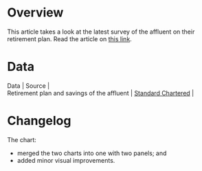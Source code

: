 # Overview

This article takes a look at the latest survey of the affluent on their retirement plan. Read the article on [this link](https://www.thejakartapost.com/business/2021/12/10/majority-of-affluent-indonesians-plan-to-retire-early.html).


# Data

Data | Source |  
Retirement plan and savings of the affluent | [Standard Chartered](https://www.sc.com/en/banking/driving-wealth-prosperity/wealth-expectancy-report-2021/) |  


# Changelog

The chart:
- merged the two charts into one with two panels; and  
- added minor visual improvements. 
